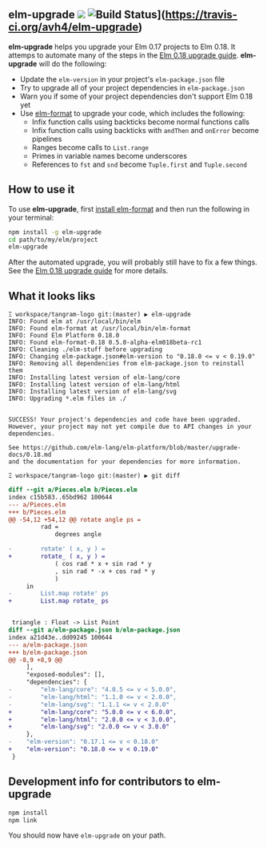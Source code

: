 ## elm-upgrade ![](https://img.shields.io/npm/v/elm-upgrade.svg) ![Build Status](https://travis-ci.org/avh4/elm-upgrade.svg?branch=master)](https://travis-ci.org/avh4/elm-upgrade)

**elm-upgrade** helps you upgrade your Elm 0.17 projects to Elm 0.18.  It attemps to automate many of the steps in the [Elm 0.18 upgrade guide](https://github.com/elm-lang/elm-platform/blob/master/upgrade-docs/0.18.md).  **elm-upgrade** will do the following:
  - Update the `elm-version` in your project's `elm-package.json` file
  - Try to upgrade all of your project dependencies in `elm-package.json`
  - Warn you if some of your project dependencies don't support Elm 0.18 yet
  - Use [elm-format](https://github.com/avh4/elm-format) to upgrade your code, which includes the following:
    - Infix function calls using backticks become normal functions calls
    - Infix function calls using backticks with `andThen` and `onError` become pipelines
    - Ranges become calls to `List.range`
    - Primes in variable names become underscores
    - References to `fst` and `snd` become `Tuple.first` and `Tuple.second`

## How to use it

To use **elm-upgrade**, first [install elm-format](https://github.com/avh4/elm-format#installation-) and then run the following in your terminal:

```sh
npm install -g elm-upgrade
cd path/to/my/elm/project
elm-upgrade
```

After the automated upgrade, you will probably still have to fix a few things.  See the [Elm 0.18 upgrade guide](https://github.com/elm-lang/elm-platform/blob/master/upgrade-docs/0.18.md) for more details.


## What it looks liks

```
Ξ workspace/tangram-logo git:(master) ▶ elm-upgrade
INFO: Found elm at /usr/local/bin/elm
INFO: Found elm-format at /usr/local/bin/elm-format
INFO: Found Elm Platform 0.18.0
INFO: Found elm-format-0.18 0.5.0-alpha-elm018beta-rc1
INFO: Cleaning ./elm-stuff before upgrading
INFO: Changing elm-package.json#elm-version to "0.18.0 <= v < 0.19.0"
INFO: Removing all dependencies from elm-package.json to reinstall them
INFO: Installing latest version of elm-lang/core
INFO: Installing latest version of elm-lang/html
INFO: Installing latest version of elm-lang/svg
INFO: Upgrading *.elm files in ./


SUCCESS! Your project's dependencies and code have been upgraded.
However, your project may not yet compile due to API changes in your
dependencies.

See https://github.com/elm-lang/elm-platform/blob/master/upgrade-docs/0.18.md
and the documentation for your dependencies for more information.

Ξ workspace/tangram-logo git:(master) ▶ git diff
```
```diff
diff --git a/Pieces.elm b/Pieces.elm
index c15b583..65bd962 100644
--- a/Pieces.elm
+++ b/Pieces.elm
@@ -54,12 +54,12 @@ rotate angle ps =
         rad =
             degrees angle

-        rotate' ( x, y ) =
+        rotate_ ( x, y ) =
             ( cos rad * x + sin rad * y
             , sin rad * -x + cos rad * y
             )
     in
-        List.map rotate' ps
+        List.map rotate_ ps


 triangle : Float -> List Point
diff --git a/elm-package.json b/elm-package.json
index a21d43e..dd09245 100644
--- a/elm-package.json
+++ b/elm-package.json
@@ -8,9 +8,9 @@
     ],
     "exposed-modules": [],
     "dependencies": {
-        "elm-lang/core": "4.0.5 <= v < 5.0.0",
-        "elm-lang/html": "1.1.0 <= v < 2.0.0",
-        "elm-lang/svg": "1.1.1 <= v < 2.0.0"
+        "elm-lang/core": "5.0.0 <= v < 6.0.0",
+        "elm-lang/html": "2.0.0 <= v < 3.0.0",
+        "elm-lang/svg": "2.0.0 <= v < 3.0.0"
     },
-    "elm-version": "0.17.1 <= v < 0.18.0"
+    "elm-version": "0.18.0 <= v < 0.19.0"
 }
```


## Development info for contributors to elm-upgrade

```sh
npm install
npm link
```

You should now have `elm-upgrade` on your path.
